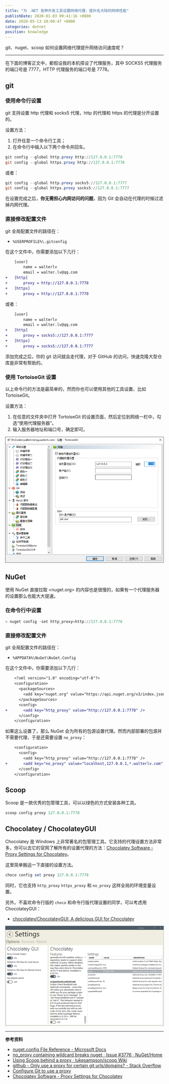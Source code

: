 ```yaml
---
title: "为 .NET 各种开发工具设置网络代理，提升在大陆的网络性能"
publishDate: 2020-01-03 09:41:16 +0800
date: 2020-05-13 10:09:47 +0800
categories: dotnet
position: knowledge
---
```


git、nuget、scoop 如何设置网络代理提升网络访问速度呢？

---

<div id="toc"></div>

在下面的博客正文中，都假设我的本机搭设了代理服务，其中 SOCKS5 代理服务的端口号是 7777，HTTP 代理服务的端口号是 7778。

## git

### 使用命令行设置

git 支持设置 http 代理和 socks5 代理，http 的代理和 https 的代理是分开设置的。

设置方法：

1. 打开任意一个命令行工具；
1. 在命令行中输入以下两个命令并回车。

```powershell
git config --global http.proxy http://127.0.0.1:7778
git config --global https.proxy http://127.0.0.1:7778
```

或者：

```powershell
git config --global http.proxy socks5://127.0.0.1:7777
git config --global https.proxy socks5://127.0.0.1:7777
```

在设置完成之后，**你无需担心内网访问的问题**，因为 Git 会自动在代理的时候过滤掉内网代理。

### 直接修改配置文件

git 全局配置文件的路径在：

- `%USERPROFILE%\.gitconfig`

在这个文件中，你需要添加以下几行：

```diff
    [user]
        name = walterlv
        email = walter.lv@qq.com
+   [http]
+       proxy = http://127.0.0.1:7778
+   [https]
+       proxy = http://127.0.0.1:7778
```

或者：

```diff
    [user]
        name = walterlv
        email = walter.lv@qq.com
+   [http]
+       proxy = socks5://127.0.0.1:7777
+   [https]
+       proxy = socks5://127.0.0.1:7777
```

添加完成之后，你的 git 访问就会走代理，对于 GitHub 的访问，快速克隆大型仓库是非常有帮助的。

### 使用 TortoiseGit 设置

以上命令行的方法是最简单的，然而你也可以使用其他的工具设置，比如 TortoiseGit。

设置方法：

1. 在任意的文件夹中打开 TortoiseGit 的设置页面，然后定位到网络一栏中，勾选“使用代理服务器”。
1. 输入服务器地址和端口号，确定即可。

![在 TortoiseGit 中设置](/static/posts/2020-01-03-08-04-35.png)

## NuGet

使用 NuGet 直接拉取 <nuget.org> 的内容也是很慢的，如果有一个代理服务器的设置那么也能大大提速。

### 在命令行中设置

```powershell
> nuget config -set http_proxy=http://127.0.0.1:7778
```

### 直接修改配置文件

git 全局配置文件的路径在：

- `%APPDATA%\NuGet\NuGet.Config`

在这个文件中，你需要添加以下几行：

```diff
    <?xml version="1.0" encoding="utf-8"?>
    <configuration>
      <packageSources>
        <add key="nuget.org" value="https://api.nuget.org/v3/index.json" protocolVersion="3" />
      </packageSources>
      <config>
+       <add key="http_proxy" value="http://127.0.0.1:7778" />
      </config>
    </configuration>
```

如果这么设置了，那么 NuGet 会为所有的包源设置代理。然而内部部署的包源并不需要代理，于是还需要设置 `no_proxy`：

```diff
    <configuration>
      <config>
        <add key="http_proxy" value="http://127.0.0.1:7778" />
+       <add key="no_proxy" value="localhost,127.0.0.1,*.walterlv.com" />
      </config>
    </configuration>
```

## Scoop

Scoop 是一款优秀的包管理工具，可以以绿色的方式安装各种工具。

```powershell
scoop config proxy 127.0.0.1:7778
```

## Chocolatey / ChocolateyGUI

Chocolatey 是 Windows 上非常著名的包管理工具。它支持的代理设置方法非常多，你可以去它的官网了解所有的设置代理的方法：[Chocolatey Software - Proxy Settings for Chocolatey](https://chocolatey.org/docs/proxy-settings-for-chocolatey)。

这里简单搬运一下直接的设置方法。

```powershell
choco config set proxy 127.0.0.1:7778
```

同时，它也支持 `http_proxy` `https_proxy` 和 `no_proxy` 这样全局的环境变量设置。

另外，不喜欢命令行版的 `choco` 和命令行版代理设置的同学，可以考虑用 ChocolateyGUI：

- [chocolatey/ChocolateyGUI: A delicious GUI for Chocolatey](https://github.com/chocolatey/ChocolateyGUI)

![ChocolateyGUI 中的代理设置](/static/posts/2020-05-13-10-07-48.png)

---

**参考资料**

- [nuget.config File Reference - Microsoft Docs](https://docs.microsoft.com/en-us/nuget/reference/nuget-config-file)
- [no_proxy containing wildcard breaks nuget · Issue #3776 · NuGet/Home](https://github.com/NuGet/Home/issues/3776)
- [Using Scoop behind a proxy · lukesampson/scoop Wiki](https://github.com/lukesampson/scoop/wiki/Using-Scoop-behind-a-proxy)
- [github - Only use a proxy for certain git urls/domains? - Stack Overflow](https://stackoverflow.com/a/41623825/6233938)
- [Configure Git to use a proxy](https://gist.github.com/evantoli/f8c23a37eb3558ab8765)
- [Chocolatey Software - Proxy Settings for Chocolatey](https://chocolatey.org/docs/proxy-settings-for-chocolatey)

